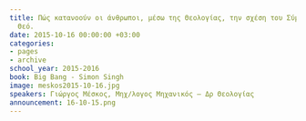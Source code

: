 ```yaml
---
title: Πώς κατανοούν οι άνθρωποι, μέσω της Θεολογίας, την σχέση του Σύμπαντος με τον
  Θεό.
date: 2015-10-16 00:00:00 +03:00
categories:
- pages
- archive
school_year: 2015-2016
book: Big Bang - Simon Singh
image: meskos2015-10-16.jpg
speakers: Γιώργος Μέσκος, Μηχ/λογος Μηχανικός – Δρ Θεολογίας
announcement: 16-10-15.png
---
```


